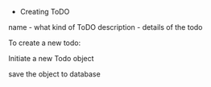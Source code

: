 - Creating ToDO

name - what kind of ToDO
description - details of the todo

To create a new todo:

Initiate a new Todo object

save the object to database
